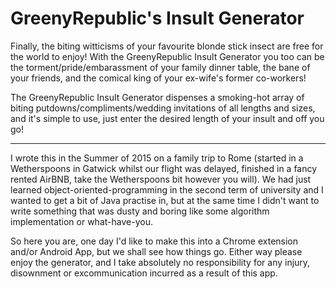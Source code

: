 # GreenyRepublic's Insult Generator
Finally, the biting witticisms of your favourite blonde stick insect are free for the world to enjoy! With the GreenyRepublic Insult Generator you too can be the torment/pride/embarassment of your family dinner table, the bane of your friends, and the comical king of your ex-wife's former co-workers!

The GreenyRepublic Insult Generator dispenses a smoking-hot array of biting putdowns/compliments/wedding invitations of all lengths and sizes, and it's simple to use, just enter the desired length of your insult and off you go!

------
I wrote this in the Summer of 2015 on a family trip to Rome (started in a Wetherspoons in Gatwick whilst our flight was delayed, finished in a fancy rented AirBNB, take the Wetherspoons bit however you will). We had just learned object-oriented-programming in the second term of university and I wanted to get a bit of Java practise in, but at the same time I didn't want to write something that was dusty and boring like some algorithm implementation or what-have-you. 

So here you are, one day I'd like to make this into a Chrome extension and/or Android App, but we shall see how things go. Either way please enjoy the generator, and I take absolutely no responsibility for any injury, disownment or excommunication incurred as a result of this app.
